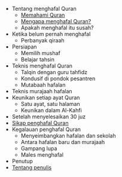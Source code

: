 - Tentang menghafal Quran
  - [Memahami Quran](memahami-quran.md)
  - [Mengapa menghafal Quran?](mengapa-menghafal-quran.md)
  - Apakah menghafal itu susah?
- Ketika belum pernah menghafal 
  - Perbanyak qiraah
- Persiapan
  - Memilih mushaf
  - Belajar tahsin
- Teknis menghafal Quran 
  - Talqin dengan guru tahfidz
  - Kondusif di pondok pesantren
  - Mutabaah hafalan
- Teknis murajaah hafalan
- Keunikan setiap ayat Quran
  - Satu ayat, satu halaman
  - Keunikan dalam Al-Kahfi
- Setelah menyelesaikan 30 juz
- [Sikap penghafal Quran](sikap-penghafal-quran.md)
- Kegalauan penghafal Quran 
  - Menyeimbangkan hafalan dan sekolah
  - Antara hafalan baru dan murajaah
  - Gampang lupa
  - Males menghafal
- Penutup
- [Tentang penulis](tentang-penulis.md)